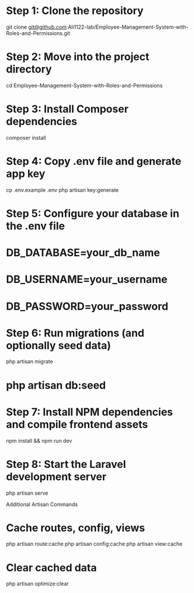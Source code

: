 

# Step 1: Clone the repository
git clone git@github.com:Ali1122-lab/Employee-Management-System-with-Roles-and-Permissions.git

# Step 2: Move into the project directory
cd Employee-Management-System-with-Roles-and-Permissions

# Step 3: Install Composer dependencies
composer install

# Step 4: Copy .env file and generate app key
cp .env.example .env
php artisan key:generate

# Step 5: Configure your database in the .env file
# DB_DATABASE=your_db_name
# DB_USERNAME=your_username
# DB_PASSWORD=your_password

# Step 6: Run migrations (and optionally seed data)
php artisan migrate
# php artisan db:seed

# Step 7: Install NPM dependencies and compile frontend assets
npm install && npm run dev

# Step 8: Start the Laravel development server
php artisan serve





Additional Artisan Commands
# Cache routes, config, views
php artisan route:cache
php artisan config:cache
php artisan view:cache

# Clear cached data
php artisan optimize:clear
